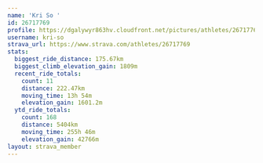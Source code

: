 ```yaml
---
name: 'Kri So '
id: 26717769
profile: https://dgalywyr863hv.cloudfront.net/pictures/athletes/26717769/7761026/14/large.jpg
username: kri-so
strava_url: https://www.strava.com/athletes/26717769
stats:
  biggest_ride_distance: 175.67km
  biggest_climb_elevation_gain: 1809m
  recent_ride_totals:
    count: 11
    distance: 222.47km
    moving_time: 13h 54m
    elevation_gain: 1601.2m
  ytd_ride_totals:
    count: 168
    distance: 5404km
    moving_time: 255h 46m
    elevation_gain: 42766m
layout: strava_member
--- 
```

